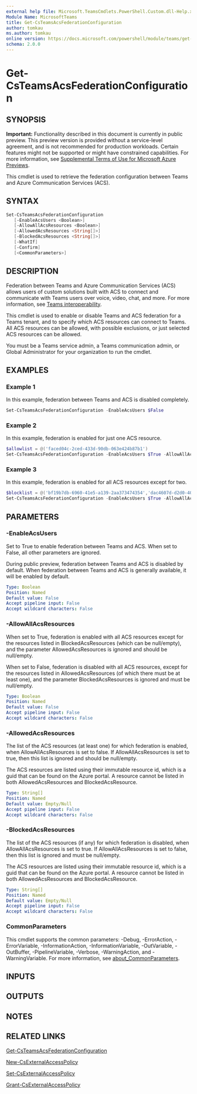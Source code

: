```yaml
---
external help file: Microsoft.TeamsCmdlets.PowerShell.Custom.dll-Help.xml
Module Name: MicrosoftTeams
title: Get-CsTeamsAcsFederationConfiguration
author: tomkau
ms.author: tomkau
online version: https://docs.microsoft.com/powershell/module/teams/get-csteamsacsfederationconfiguration
schema: 2.0.0
---
```


# Get-CsTeamsAcsFederationConfiguration

## SYNOPSIS

**Important:** Functionality described in this document is currently in public preview. This preview version is provided without a service-level agreement, and is not recommended for production workloads. Certain features might not be supported or might have constrained capabilities. For more information, see [Supplemental Terms of Use for Microsoft Azure Previews](https://azure.microsoft.com/en-us/support/legal/preview-supplemental-terms/).

This cmdlet is used to retrieve the federation configuration between Teams and Azure Communication Services (ACS).

## SYNTAX

```powershell
Set-CsTeamsAcsFederationConfiguration
   [-EnableAcsUsers <Boolean>]
   [-AllowAllAcsResources <Boolean>]
   [-AllowedAcsResources <String[]>]
   [-BlockedAcsResources <String[]>]
   [-WhatIf]
   [-Confirm]
   [<CommonParameters>]
```

## DESCRIPTION

Federation between Teams and Azure Communication Services (ACS) allows users of custom solutions built with ACS to connect and communicate with Teams users over voice, video, chat, and more. For more information, see [Teams interoperability](https://docs.microsoft.com/en-us/azure/communication-services/concepts/teams-interop).

This cmdlet is used to enable or disable Teams and ACS federation for a Teams tenant, and to specify which ACS resources can connect to Teams. All ACS resources can be allowed, with possible exclusions, or just selected ACS resources can be allowed.

You must be a Teams service admin, a Teams communication admin, or Global Administrator for your organization to run the cmdlet.

## EXAMPLES

### Example 1
In this example, federation between Teams and ACS is disabled completely.

```powershell
Set-CsTeamsAcsFederationConfiguration -EnableAcsUsers $False
```

### Example 2
In this example, federation is enabled for just one ACS resource.

```powershell
$allowlist = @('faced04c-2ced-433d-90db-063e424b87b1')
Set-CsTeamsAcsFederationConfiguration -EnableAcsUsers $True -AllowAllAcsResources $False -AllowedAcsResources $allowlist
```

### Example 3
In this example, federation is enabled for all ACS resources except for two.

```powershell
$blocklist = @('bf19b7db-6960-41e5-a139-2aa373474354','dac4607d-d2d0-40e5-84df-6f32ebd1251b')
Set-CsTeamsAcsFederationConfiguration -EnableAcsUsers $True -AllowAllAcsResources $True -BlockedAcsResources $blocklist
```

## PARAMETERS

### -EnableAcsUsers

Set to True to enable federation between Teams and ACS. When set to False, all other parameters are ignored.

During public preview, federation between Teams and ACS is disabled by default. When federation between Teams and ACS is generally available, it will be enabled by default.

```yaml
Type: Boolean
Position: Named
Default value: False
Accept pipeline input: False
Accept wildcard characters: False
```

### -AllowAllAcsResources

When set to True, federation is enabled with all ACS resources except for the resources listed in BlockedAcsResources (which can be null/empty), and the parameter AllowedAcsResources is ignored and should be null/empty.

When set to False, federation is disabled with all ACS resources, except for the resources listed in AllowedAcsResources (of which there must be at least one), and the parameter BlockedAcsResources is ignored and must be null/empty.

```yaml
Type: Boolean
Position: Named
Default value: False
Accept pipeline input: False
Accept wildcard characters: False
```

### -AllowedAcsResources

The list of the ACS resources (at least one) for which federation is enabled, when AllowAllAcsResources is set to false. If AllowAllAcsResources is set to true, then this list is ignored and should be null/empty.

The ACS resources are listed using their immutable resource id, which is a guid that can be found on the Azure portal. A resource cannot be listed in both AllowedAcsResources and BlockedAcsResource.

```yaml
Type: String[]
Position: Named
Default value: Empty/Null
Accept pipeline input: False
Accept wildcard characters: False
```

### -BlockedAcsResources

The list of the ACS resources (if any) for which federation is disabled, when AllowAllAcsResources is set to true. If AllowAllAcsResources is set to false, then this list is ignored and must be null/empty.

The ACS resources are listed using their immutable resource id, which is a guid that can be found on the Azure portal. A resource cannot be listed in both AllowedAcsResources and BlockedAcsResource.

```yaml
Type: String[]
Position: Named
Default value: Empty/Null
Accept pipeline input: False
Accept wildcard characters: False
```

### CommonParameters
This cmdlet supports the common parameters: -Debug, -ErrorAction, -ErrorVariable, -InformationAction, -InformationVariable, -OutVariable, -OutBuffer, -PipelineVariable, -Verbose, -WarningAction, and -WarningVariable. For more information, see [about_CommonParameters](https://go.microsoft.com/fwlink/?LinkID=113216).

## INPUTS

## OUTPUTS

## NOTES

## RELATED LINKS

[Get-CsTeamsAcsFederationConfiguration](Get-CsTeamsAcsFederationConfiguration.md)

[New-CsExternalAccessPolicy](https://docs.microsoft.com/en-us/powershell/module/skype/new-csexternalaccesspolicy?view=skype-ps)

[Set-CsExternalAccessPolicy](https://docs.microsoft.com/en-us/powershell/module/skype/set-csexternalaccesspolicy?view=skype-ps)

[Grant-CsExternalAccessPolicy](https://docs.microsoft.com/en-us/powershell/module/skype/grant-csexternalaccesspolicy?view=skype-ps)


